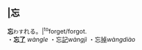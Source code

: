 ## [|]()<span lang=zh-tw>忘</span>

**忘**`わす`れる。[|]()<sup>to</sup>forget/forgot.   
<ruby>・**忘**[**了**]() *wàngle*</ruby>
<ruby>・忘[記]()*wàngjì*</ruby>
<ruby>・忘[掉]()*wàngdiào*</ruby>

